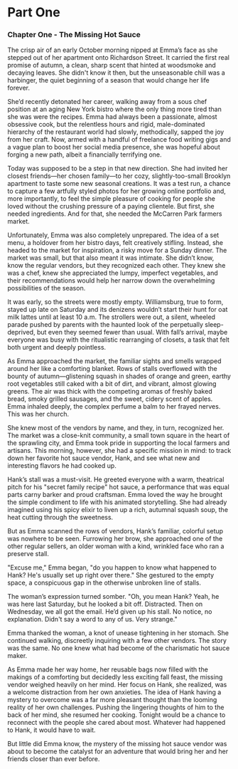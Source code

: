 # Part One
### Chapter One - The Missing Hot Sauce
The crisp air of an early October morning nipped at Emma’s face as she stepped out of her apartment onto Richardson Street. It carried the first real promise of autumn, a clean, sharp scent that hinted at woodsmoke and decaying leaves. She didn't know it then, but the unseasonable chill was a harbinger, the quiet beginning of a season that would change her life forever.

She’d recently detonated her career, walking away from a sous chef position at an aging New York bistro where the only thing more tired than she was were the recipes. Emma had always been a passionate, almost obsessive cook, but the relentless hours and rigid, male-dominated hierarchy of the restaurant world had slowly, methodically, sapped the joy from her craft. Now, armed with a handful of freelance food writing gigs and a vague plan to boost her social media presence, she was hopeful about forging a new path, albeit a financially terrifying one.

Today was supposed to be a step in that new direction. She had invited her closest friends—her chosen family—to her cozy, slightly-too-small Brooklyn apartment to taste some new seasonal creations. It was a test run, a chance to capture a few artfully styled photos for her growing online portfolio and, more importantly, to feel the simple pleasure of cooking for people she loved without the crushing pressure of a paying clientele. But first, she needed ingredients. And for that, she needed the McCarren Park farmers market.

Unfortunately, Emma was also completely unprepared. The idea of a set menu, a holdover from her bistro days, felt creatively stifling. Instead, she headed to the market for inspiration, a risky move for a Sunday dinner. The market was small, but that also meant it was intimate. She didn’t know, know the regular vendors, but they recognized each other. They knew she was a chef, knew she appreciated the lumpy, imperfect vegetables, and their recommendations would help her narrow down the overwhelming possibilities of the season.

It was early, so the streets were mostly empty. Williamsburg, true to form, stayed up late on Saturday and its denizens wouldn’t start their hunt for oat milk lattes until at least 10 a.m. The strollers were out, a silent, wheeled parade pushed by parents with the haunted look of the perpetually sleep-deprived, but even they seemed fewer than usual. With fall’s arrival, maybe everyone was busy with the ritualistic rearranging of closets, a task that felt both urgent and deeply pointless.

As Emma approached the market, the familiar sights and smells wrapped around her like a comforting blanket. Rows of stalls overflowed with the bounty of autumn—glistening squash in shades of orange and green, earthy root vegetables still caked with a bit of dirt, and vibrant, almost glowing greens. The air was thick with the competing aromas of freshly baked bread, smoky grilled sausages, and the sweet, cidery scent of apples. Emma inhaled deeply, the complex perfume a balm to her frayed nerves. This was her church.

She knew most of the vendors by name, and they, in turn, recognized her. The market was a close-knit community, a small town square in the heart of the sprawling city, and Emma took pride in supporting the local farmers and artisans. This morning, however, she had a specific mission in mind: to track down her favorite hot sauce vendor, Hank, and see what new and interesting flavors he had cooked up.

Hank’s stall was a must-visit. He greeted everyone with a warm, theatrical pitch for his "secret family recipe" hot sauce, a performance that was equal parts carny barker and proud craftsman. Emma loved the way he brought the simple condiment to life with his animated storytelling. She had already imagined using his spicy elixir to liven up a rich, autumnal squash soup, the heat cutting through the sweetness.

But as Emma scanned the rows of vendors, Hank’s familiar, colorful setup was nowhere to be seen. Furrowing her brow, she approached one of the other regular sellers, an older woman with a kind, wrinkled face who ran a preserve stall.

"Excuse me," Emma began, "do you happen to know what happened to Hank? He's usually set up right over there." She gestured to the empty space, a conspicuous gap in the otherwise unbroken line of stalls.

The woman’s expression turned somber. "Oh, you mean Hank? Yeah, he was here last Saturday, but he looked a bit off. Distracted. Then on Wednesday, we all got the email. He’d given up his stall. No notice, no explanation. Didn't say a word to any of us. Very strange."

Emma thanked the woman, a knot of unease tightening in her stomach. She continued walking, discreetly inquiring with a few other vendors. The story was the same. No one knew what had become of the charismatic hot sauce maker.

As Emma made her way home, her reusable bags now filled with the makings of a comforting but decidedly less exciting fall feast, the missing vendor weighed heavily on her mind. Her focus on Hank, she realized, was a welcome distraction from her own anxieties. The idea of Hank having a mystery to overcome was a far more pleasant thought than the looming reality of her own challenges. Pushing the lingering thoughts of him to the back of her mind, she resumed her cooking. Tonight would be a chance to reconnect with the people she cared about most. Whatever had happened to Hank, it would have to wait.

But little did Emma know, the mystery of the missing hot sauce vendor was about to become the catalyst for an adventure that would bring her and her friends closer than ever before.